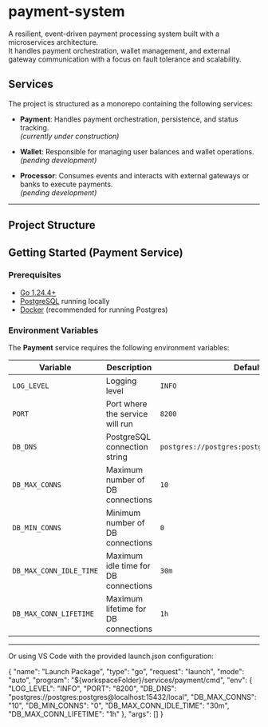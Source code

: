 # payment-system

A resilient, event-driven payment processing system built with a microservices architecture.  
It handles payment orchestration, wallet management, and external gateway communication with a focus on fault tolerance and scalability.

## Services

The project is structured as a monorepo containing the following services:

- **Payment**: Handles payment orchestration, persistence, and status tracking.  
  _(currently under construction)_

- **Wallet**: Responsible for managing user balances and wallet operations.  
  _(pending development)_

- **Processor**: Consumes events and interacts with external gateways or banks to execute payments.  
  _(pending development)_

---

## Project Structure

## Getting Started (Payment Service)

### Prerequisites

- [Go 1.24.4+](https://go.dev/dl/)
- [PostgreSQL](https://www.postgresql.org/) running locally
- [Docker](https://docs.docker.com/get-docker/) (recommended for running Postgres)

### Environment Variables

The **Payment** service requires the following environment variables:

| Variable               | Description                                  | Default / Example                                                    |
|-------------------------|----------------------------------------------|----------------------------------------------------------------------|
| `LOG_LEVEL`             | Logging level                                | `INFO`                                                               |
| `PORT`                  | Port where the service will run              | `8200`                                                               |
| `DB_DNS`                | PostgreSQL connection string                 | `postgres://postgres:postgres@localhost:15432/wormhole`              |
| `DB_MAX_CONNS`          | Maximum number of DB connections             | `10`                                                                 |
| `DB_MIN_CONNS`          | Minimum number of DB connections             | `0`                                                                  |
| `DB_MAX_CONN_IDLE_TIME` | Maximum idle time for DB connections         | `30m`                                                                |
| `DB_MAX_CONN_LIFETIME`  | Maximum lifetime for DB connections          | `1h`                                                                 |

---

Or using VS Code with the provided launch.json configuration:

{
  "name": "Launch Package",
  "type": "go",
  "request": "launch",
  "mode": "auto",
  "program": "${workspaceFolder}/services/payment/cmd",
  "env": {
    "LOG_LEVEL": "INFO",
    "PORT": "8200",
    "DB_DNS": "postgres://postgres:postgres@localhost:15432/local",
    "DB_MAX_CONNS": "10",
    "DB_MIN_CONNS": "0",
    "DB_MAX_CONN_IDLE_TIME": "30m",
    "DB_MAX_CONN_LIFETIME": "1h"
  },
  "args": []
}
